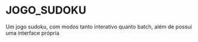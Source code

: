 # JOGO_SUDOKU

Um jogo sudoku, com modos tanto interativo quanto batch, além de possui uma interface própria
